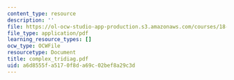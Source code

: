```yaml
---
content_type: resource
description: ''
file: https://ol-ocw-studio-app-production.s3.amazonaws.com/courses/18-996-random-matrix-theory-and-its-applications-spring-2004/a6d8555fa5170f8da69c02bef8a29c3d_complex_tridiag.pdf
file_type: application/pdf
learning_resource_types: []
ocw_type: OCWFile
resourcetype: Document
title: complex_tridiag.pdf
uid: a6d8555f-a517-0f8d-a69c-02bef8a29c3d
---
```


